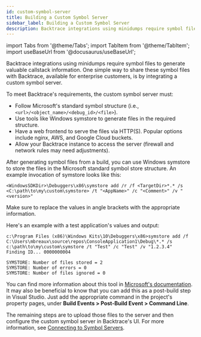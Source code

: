 ```yaml
---
id: custom-symbol-server
title: Building a Custom Symbol Server
sidebar_label: Building a Custom Symbol Server
description: Backtrace integrations using minidumps require symbol files to generate valuable callstack information.
---
```


import Tabs from '@theme/Tabs';
import TabItem from '@theme/TabItem';
import useBaseUrl from '@docusaurus/useBaseUrl';

Backtrace integrations using minidumps require symbol files to generate valuable callstack information. One simple way to share these symbol files with Backtrace, available for enterprise customers, is by integrating a custom symbol server.

To meet Backtrace's requirements, the custom symbol server must:

- Follow Microsoft's standard symbol structure (i.e., `<url>/<object_name>/<debug_id>/<file>`).
- Use tools like Windows symstore to generate files in the required structure.
- Have a web frontend to serve the files via HTTP(S). Popular options include nginx, AWS, and Google Cloud buckets.
- Allow your Backtrace instance to access the server (firewall and network rules may need adjustments).

After generating symbol files from a build, you can use Windows symstore to store the files in the Microsoft standard symbol store structure. An example invocation of symstore looks like this:

```shell
<WindowsSDKDir>\Debuggers\x86\symstore add /r /f <TargetDir>*.* /s <C:\path\to\my\custom\symstore> /t "<AppName>" /c "<Comment>" /v "<version>"
```

Make sure to replace the values in angle brackets with the appropriate information.

Here's an example with a test application's values and output:

```shell
c:\Program Files (x86)\Windows Kits\10\Debuggers\x86>symstore add /f C:\Users\mbreaux\source\repos\ConsoleApplication1\Debug\*.* /s c:\path\to\my\custom\symstore /t "Test" /c "Test" /v "1.2.3.4"
Finding ID... 0000000004

SYMSTORE: Number of files stored = 2
SYMSTORE: Number of errors = 0
SYMSTORE: Number of files ignored = 0
```

You can find more information about this tool in [Microsoft's documentation](https://docs.microsoft.com/en-us/windows/win32/debug/symbol-servers-and-symbol-stores). It may also be beneficial to know that you can add this as a post-build step in Visual Studio. Just add the appropriate command in the project's property pages, under **Build Events > Post-Build Event > Command Line**.

The remaining steps are to upload those files to the server and then configure the custom symbol server in Backtrace's UI. For more information, see [Connecting to Symbol Servers](https://support.backtrace.io/hc/en-us/articles/360040104652-Connecting-to-Symbol-Servers).
